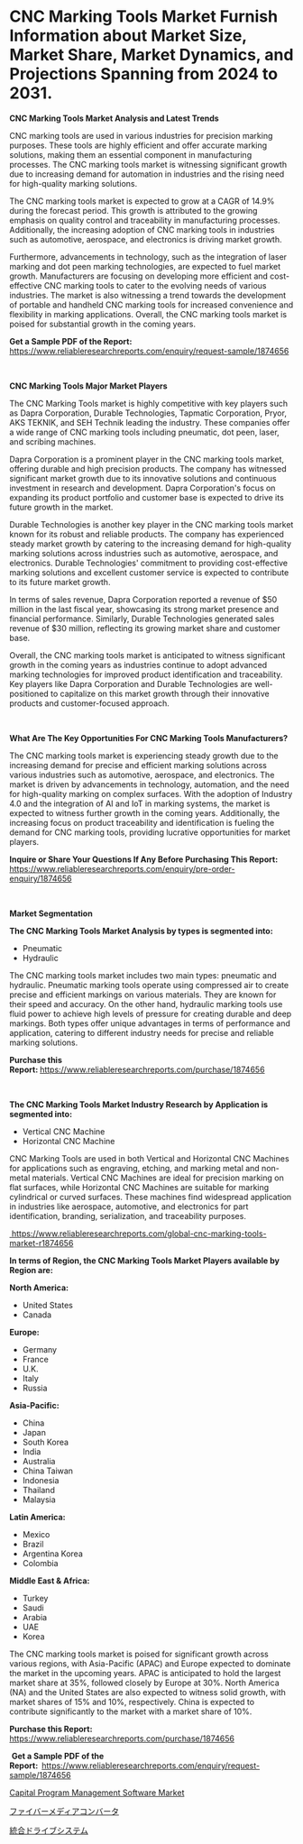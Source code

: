 <p><h1>CNC Marking Tools Market Furnish Information about Market Size, Market Share, Market Dynamics, and Projections Spanning from 2024 to 2031.</h1></p><p><strong>CNC Marking Tools Market Analysis and Latest Trends</strong></p>
<p><p>CNC marking tools are used in various industries for precision marking purposes. These tools are highly efficient and offer accurate marking solutions, making them an essential component in manufacturing processes. The CNC marking tools market is witnessing significant growth due to increasing demand for automation in industries and the rising need for high-quality marking solutions. </p><p>The CNC marking tools market is expected to grow at a CAGR of 14.9% during the forecast period. This growth is attributed to the growing emphasis on quality control and traceability in manufacturing processes. Additionally, the increasing adoption of CNC marking tools in industries such as automotive, aerospace, and electronics is driving market growth. </p><p>Furthermore, advancements in technology, such as the integration of laser marking and dot peen marking technologies, are expected to fuel market growth. Manufacturers are focusing on developing more efficient and cost-effective CNC marking tools to cater to the evolving needs of various industries. The market is also witnessing a trend towards the development of portable and handheld CNC marking tools for increased convenience and flexibility in marking applications. Overall, the CNC marking tools market is poised for substantial growth in the coming years.</p></p>
<p><strong>Get a Sample PDF of the Report:&nbsp;</strong> <a href="https://www.reliableresearchreports.com/enquiry/request-sample/1874656">https://www.reliableresearchreports.com/enquiry/request-sample/1874656</a></p>
<p>&nbsp;</p>
<p><strong>CNC Marking Tools Major Market Players</strong></p>
<p><p>The CNC Marking Tools market is highly competitive with key players such as Dapra Corporation, Durable Technologies, Tapmatic Corporation, Pryor, AKS TEKNIK, and SEH Technik leading the industry. These companies offer a wide range of CNC marking tools including pneumatic, dot peen, laser, and scribing machines.</p><p>Dapra Corporation is a prominent player in the CNC marking tools market, offering durable and high precision products. The company has witnessed significant market growth due to its innovative solutions and continuous investment in research and development. Dapra Corporation's focus on expanding its product portfolio and customer base is expected to drive its future growth in the market.</p><p>Durable Technologies is another key player in the CNC marking tools market known for its robust and reliable products. The company has experienced steady market growth by catering to the increasing demand for high-quality marking solutions across industries such as automotive, aerospace, and electronics. Durable Technologies' commitment to providing cost-effective marking solutions and excellent customer service is expected to contribute to its future market growth.</p><p>In terms of sales revenue, Dapra Corporation reported a revenue of $50 million in the last fiscal year, showcasing its strong market presence and financial performance. Similarly, Durable Technologies generated sales revenue of $30 million, reflecting its growing market share and customer base.</p><p>Overall, the CNC marking tools market is anticipated to witness significant growth in the coming years as industries continue to adopt advanced marking technologies for improved product identification and traceability. Key players like Dapra Corporation and Durable Technologies are well-positioned to capitalize on this market growth through their innovative products and customer-focused approach.</p></p>
<p>&nbsp;</p>
<p><strong>What Are The Key Opportunities For CNC Marking Tools Manufacturers?</strong></p>
<p><p>The CNC marking tools market is experiencing steady growth due to the increasing demand for precise and efficient marking solutions across various industries such as automotive, aerospace, and electronics. The market is driven by advancements in technology, automation, and the need for high-quality marking on complex surfaces. With the adoption of Industry 4.0 and the integration of AI and IoT in marking systems, the market is expected to witness further growth in the coming years. Additionally, the increasing focus on product traceability and identification is fueling the demand for CNC marking tools, providing lucrative opportunities for market players.</p></p>
<p><strong>Inquire or Share Your Questions If Any Before Purchasing This Report:</strong> <a href="https://www.reliableresearchreports.com/enquiry/pre-order-enquiry/1874656">https://www.reliableresearchreports.com/enquiry/pre-order-enquiry/1874656</a></p>
<p>&nbsp;</p>
<p><strong>Market Segmentation</strong></p>
<p><strong>The CNC Marking Tools Market Analysis by types is segmented into:</strong></p>
<p><ul><li>Pneumatic</li><li>Hydraulic</li></ul></p>
<p><p>The CNC marking tools market includes two main types: pneumatic and hydraulic. Pneumatic marking tools operate using compressed air to create precise and efficient markings on various materials. They are known for their speed and accuracy. On the other hand, hydraulic marking tools use fluid power to achieve high levels of pressure for creating durable and deep markings. Both types offer unique advantages in terms of performance and application, catering to different industry needs for precise and reliable marking solutions.</p></p>
<p><strong>Purchase this Report:&nbsp;</strong><a href="https://www.reliableresearchreports.com/purchase/1874656">https://www.reliableresearchreports.com/purchase/1874656</a></p>
<p>&nbsp;</p>
<p><strong>The CNC Marking Tools Market Industry Research by Application is segmented into:</strong></p>
<p><ul><li>Vertical CNC Machine</li><li>Horizontal CNC Machine</li></ul></p>
<p><p>CNC Marking Tools are used in both Vertical and Horizontal CNC Machines for applications such as engraving, etching, and marking metal and non-metal materials. Vertical CNC Machines are ideal for precision marking on flat surfaces, while Horizontal CNC Machines are suitable for marking cylindrical or curved surfaces. These machines find widespread application in industries like aerospace, automotive, and electronics for part identification, branding, serialization, and traceability purposes.</p></p>
<p><a href="https://www.reliableresearchreports.com/global-cnc-marking-tools-market-r1874656">&nbsp;https://www.reliableresearchreports.com/global-cnc-marking-tools-market-r1874656</a></p>
<p><strong>In terms of Region, the CNC Marking Tools Market Players available by Region are:</strong></p>
<p>
    <p> <strong> North America: </strong>
        <ul>
            <li>United States</li>
            <li>Canada</li>
        </ul>
        </p> 
    <p> <strong> Europe: </strong>
        <ul>
            <li>Germany</li>
            <li>France</li>
            <li>U.K.</li>
            <li>Italy</li>
            <li>Russia</li>
        </ul>
        </p> 
    <p> <strong> Asia-Pacific: </strong>
        <ul>
            <li>China</li>
            <li>Japan</li>
            <li>South Korea</li>
            <li>India</li>
            <li>Australia</li>
            <li>China Taiwan</li>
            <li>Indonesia</li>
            <li>Thailand</li>
            <li>Malaysia</li>
        </ul>
        </p> 
    <p> <strong> Latin America: </strong>
        <ul>
            <li>Mexico</li>
            <li>Brazil</li>
            <li>Argentina Korea</li>
            <li>Colombia</li>
        </ul>
        </p> 
    <p> <strong> Middle East & Africa: </strong>
        <ul>
            <li>Turkey</li>
            <li>Saudi</li>
            <li>Arabia</li>
            <li>UAE</li>
            <li>Korea</li>
        </ul>
    </p>
    </p>
<p><p>The CNC marking tools market is poised for significant growth across various regions, with Asia-Pacific (APAC) and Europe expected to dominate the market in the upcoming years. APAC is anticipated to hold the largest market share at 35%, followed closely by Europe at 30%. North America (NA) and the United States are also expected to witness solid growth, with market shares of 15% and 10%, respectively. China is expected to contribute significantly to the market with a market share of 10%.</p></p>
<p><strong>Purchase this Report: </strong><a href="https://www.reliableresearchreports.com/purchase/1874656">https://www.reliableresearchreports.com/purchase/1874656</a></p>
<p>&nbsp;<strong>Get a Sample PDF of the Report:&nbsp;&nbsp;</strong><a href="https://www.reliableresearchreports.com/enquiry/request-sample/1874656">https://www.reliableresearchreports.com/enquiry/request-sample/1874656</a></p>
<p><strong></strong></p>
<p><p><a href="https://angry-finch-aaf.notion.site/Capital-Program-Management-Software-Market-Share-Evolution-and-Market-Growth-Trends-2024-2031-4212863f07374e2d98338f6eaf4cbfc2">Capital Program Management Software Market</a></p><p><a href="https://medium.com/@demarcuskuhlman/%E3%83%95%E3%82%A1%E3%82%A4%E3%83%90%E3%83%BC%E3%83%A1%E3%83%87%E3%82%A3%E3%82%A2%E3%82%B3%E3%83%B3%E3%83%90%E3%83%BC%E3%82%BF%E5%B8%82%E5%A0%B4-%E7%A8%AE%E9%A1%9E-%E5%BF%9C%E7%94%A8-%E5%9C%B0%E7%90%86%E3%81%AB%E3%82%88%E3%82%8B%E5%8C%85%E6%8B%AC%E7%9A%84%E8%A9%95%E4%BE%A1-090dc0948e2b">ファイバーメディアコンバータ</a></p><p><a href="https://medium.com/@arimuller2009/%E7%B5%B1%E5%90%88%E3%83%89%E3%83%A9%E3%82%A4%E3%83%96%E3%82%B7%E3%82%B9%E3%83%86%E3%83%A0%E5%B8%82%E5%A0%B4%E3%81%AE%E8%A6%8F%E6%A8%A1%E3%81%AF-%E3%82%B0%E3%83%AD%E3%83%BC%E3%83%90%E3%83%AB%E7%94%A3%E6%A5%AD%E3%81%A7%E6%9C%80%E9%81%A9%E3%81%AA%E3%83%9E%E3%83%BC%E3%82%B1%E3%83%86%E3%82%A3%E3%83%B3%E3%82%B0%E3%83%81%E3%83%A3%E3%83%8D%E3%83%AB%E3%82%92%E6%98%8E%E3%82%89%E3%81%8B%E3%81%AB%E3%81%97%E3%81%BE%E3%81%99-a795fd012859">統合ドライブシステム</a></p></p>